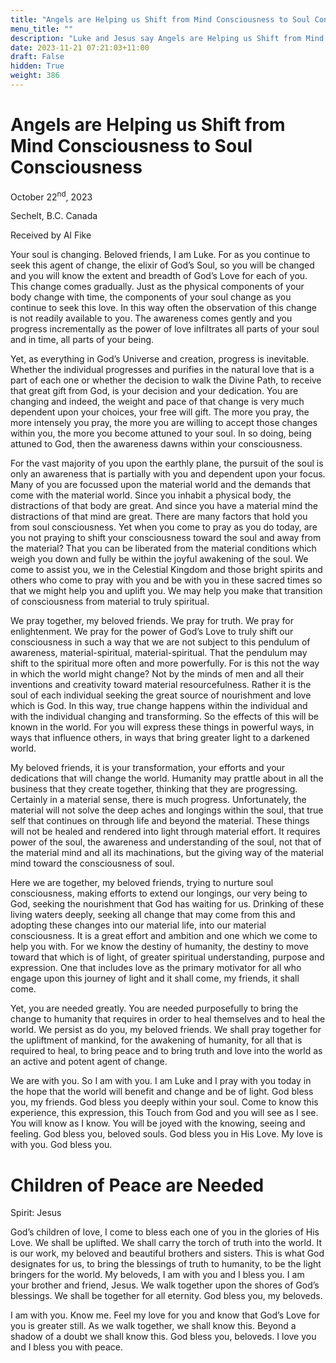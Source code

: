 ```yaml
---
title: "Angels are Helping us Shift from Mind Consciousness to Soul Consciousness"
menu_title: ""
description: "Luke and Jesus say Angels are Helping us Shift from Mind Consciousness to Soul Consciousness"
date: 2023-11-21 07:21:03+11:00
draft: False
hidden: True
weight: 386
---
```

# Angels are Helping us Shift from Mind Consciousness to Soul Consciousness

October 22<sup>nd</sup>, 2023

Sechelt, B.C. Canada

Received by Al Fike  



Your soul is changing. Beloved friends, I am Luke. For as you continue to seek this agent of change, the elixir of God’s Soul, so you will be changed and you will know the extent and breadth of God’s Love for each of you. This change comes gradually. Just as the physical components of your body change with time, the components of your soul change as you continue to seek this love. In this way often the observation of this change is not readily available to you. The awareness comes gently and you progress incrementally as the power of love infiltrates all parts of your soul and in time, all parts of your being. 

Yet, as everything in God’s Universe and creation, progress is inevitable. Whether the individual progresses and purifies in the natural love that is a part of each one or whether the decision to walk the Divine Path, to receive that great gift from God, is your decision and your dedication. You are changing and indeed, the weight and pace of that change is very much dependent upon your choices, your free will gift. The more you pray, the more intensely you pray, the more you are willing to accept those changes within you, the more you become attuned to your soul. In so doing, being attuned to God, then the awareness dawns within your consciousness.

For the vast majority of you upon the earthly plane, the pursuit of the soul is only an awareness that is partially with you and dependent upon your focus. Many of you are focussed upon the material world and the demands that come with the material world. Since you inhabit a physical body, the distractions of that body are great. And since you have a material mind the distractions of that mind are great. There are many factors that hold you from soul consciousness. Yet when you come to pray as you do today, are you not praying to shift your consciousness toward the soul and away from the material? That you can be liberated from the material conditions which weigh you down and fully be within the joyful awakening of the soul. We come to assist you, we in the Celestial Kingdom and those bright spirits and others who come to pray with you and be with you in these sacred times so that we might help you and uplift you. We may help you make that transition of consciousness from material to truly spiritual.

We pray together, my beloved friends. We pray for truth. We pray for enlightenment. We pray for the power of God’s Love to truly shift our consciousness in such a way that we are not subject to this pendulum of awareness, material-spiritual, material-spiritual. That the pendulum may shift to the spiritual more often and more powerfully. For is this not the way in which the world might change? Not by the minds of men and all their inventions and creativity toward material resourcefulness. Rather it is the soul of each individual seeking the great source of nourishment and love which is God. In this way, true change happens within the individual and with the individual changing and transforming. So the effects of this will be known in the world. For you will express these things in powerful ways, in ways that influence others, in ways that bring greater light to a darkened world.

My beloved friends, it is your transformation, your efforts and your dedications that will change the world. Humanity may prattle about in all the business that they create together, thinking that they are progressing. Certainly in a material sense, there is much progress. Unfortunately, the material will not solve the deep aches and longings within the soul, that true self that continues on through life and beyond the material. These things will not be healed and rendered into light through material effort. It requires power of the soul, the awareness and understanding of the soul, not that of the material mind and all its machinations, but the giving way of the material mind toward the consciousness of soul. 

Here we are together, my beloved friends, trying to nurture soul consciousness, making efforts to extend our longings, our very being to God, seeking the nourishment that God has waiting for us. Drinking of these living waters deeply, seeking all change that may come from this and adopting these changes into our material life, into our material consciousness. It is a great effort and ambition and one which we come to help you with. For we know the destiny of humanity, the destiny to move toward that which is of light, of greater spiritual understanding, purpose and expression. One that includes love as the primary motivator for all who engage upon this journey of light and it shall come, my friends, it shall come.

Yet, you are needed greatly. You are needed purposefully to bring the change to humanity that requires in order to heal themselves and to heal the world. We persist as do you, my beloved friends. We shall pray together for the upliftment of mankind, for the awakening of humanity, for all that is required to heal, to bring peace and to bring truth and love into the world as an active and potent agent of change. 

We are with you. So I am with you. I am Luke and I pray with you today in the hope that the world will benefit and change and be of light. God bless you, my friends. God bless you deeply within your soul. Come to know this experience, this expression, this Touch from God and you will see as I see. You will know as I know. You will be joyed with the knowing, seeing and feeling. God bless you, beloved souls. God bless you in His Love. My love is with you. God bless you.

# Children of Peace are Needed 

Spirit: Jesus

God’s children of love, I come to bless each one of you in the glories of His Love. We shall be uplifted. We shall carry the torch of truth into the world. It is our work, my beloved and beautiful brothers and sisters. This is what God designates for us, to bring the blessings of truth to humanity, to be the light bringers for the world. My beloveds, I am with you and I bless you. I am your brother and friend, Jesus. We walk together upon the shores of God’s blessings. We shall be together for all eternity. God bless you, my beloveds.

I am with you. Know me. Feel my love for you and know that God’s Love for you is greater still. As we walk together, we shall know this. Beyond a shadow of a doubt we shall know this. God bless you, beloveds. I love you and I bless you with peace.